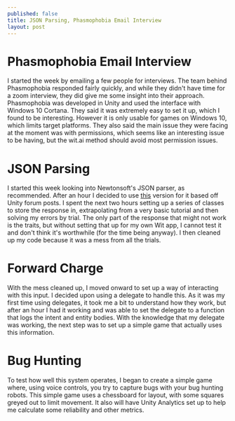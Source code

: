 ```yaml
---
published: false
title: JSON Parsing, Phasmophobia Email Interview
layout: post
---
```

# Phasmophobia Email Interview
I started the week by emailing a few people for interviews. The team behind Phasmophobia responded fairly quickly, and while they didn't have time for a zoom interview, they did give me some insight into their approach. Phasmophobia was developed in Unity and used the interface with Windows 10 Cortana. They said it was extremely easy to set it up, which I found to be interesting. However it is only usable for games on Windows 10, which limits target platforms. They also said the main issue they were facing at the moment was with permissions, which seems like an interesting issue to be having, but the wit.ai method should avoid most permission issues.

# JSON Parsing
I started this week looking into Newtonsoft's JSON parser, as recommended. After an hour I decided to use [this](https://github.com/jilleJr/Newtonsoft.Json-for-Unity) version for it based off Unity forum posts. I spent the next two hours setting up a series of classes to store the response in, extrapolating from a very basic tutorial and then solving my errors by trial. The only part of the response that might not work is the traits, but without setting that up for my own Wit app, I cannot test it and don't think it's worthwhile (for the time being anyway). I then cleaned up my code because it was a mess from all the trials.

# Forward Charge
With the mess cleaned up, I moved onward to set up a way of interacting with this input. I decided upon using a delegate to handle this. As it was my first time using delegates, it took me a bit to understand how they work, but after an hour I had it working and was able to set the delegate to a function that logs the intent and entity bodies. With the knowledge that my delegate was working, the next step was to set up a simple game that actually uses this information.

# Bug Hunting
To test how well this system operates, I began to create a simple game where, using voice controls, you try to capture bugs with your bug hunting robots. This simple game uses a chessboard for layout, with some squares greyed out to limit movement. It also will have Unity Analytics set up to help me calculate some reliability and other metrics.
